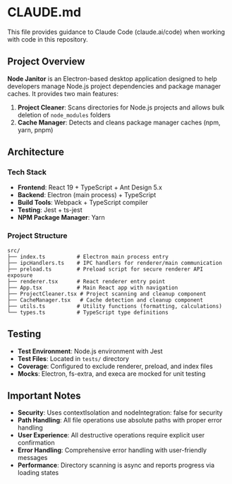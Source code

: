 # CLAUDE.md

This file provides guidance to Claude Code (claude.ai/code) when working with code in this repository.

## Project Overview

**Node Janitor** is an Electron-based desktop application designed to help developers manage Node.js project dependencies and package manager caches. It provides two main features:

1. **Project Cleaner**: Scans directories for Node.js projects and allows bulk deletion of `node_modules` folders
2. **Cache Manager**: Detects and cleans package manager caches (npm, yarn, pnpm)

## Architecture

### Tech Stack

- **Frontend**: React 19 + TypeScript + Ant Design 5.x
- **Backend**: Electron (main process) + TypeScript
- **Build Tools**: Webpack + TypeScript compiler
- **Testing**: Jest + ts-jest
- **NPM Package Manager**: Yarn

### Project Structure

```
src/
├── index.ts          # Electron main process entry
├── ipcHandlers.ts    # IPC handlers for renderer/main communication
├── preload.ts        # Preload script for secure renderer API exposure
├── renderer.tsx      # React renderer entry point
├── App.tsx           # Main React app with navigation
├── ProjectCleaner.tsx # Project scanning and cleanup component
├── CacheManager.tsx   # Cache detection and cleanup component
├── utils.ts          # Utility functions (formatting, calculations)
└── types.ts          # TypeScript type definitions
```

## Testing

- **Test Environment**: Node.js environment with Jest
- **Test Files**: Located in `tests/` directory
- **Coverage**: Configured to exclude renderer, preload, and index files
- **Mocks**: Electron, fs-extra, and execa are mocked for unit testing

## Important Notes

- **Security**: Uses contextIsolation and nodeIntegration: false for security
- **Path Handling**: All file operations use absolute paths with proper error handling
- **User Experience**: All destructive operations require explicit user confirmation
- **Error Handling**: Comprehensive error handling with user-friendly messages
- **Performance**: Directory scanning is async and reports progress via loading states
